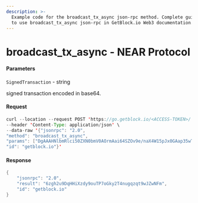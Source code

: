 ```yaml
---
description: >-
  Example code for the broadcast_tx_async json-rpc method. Сomplete guide on how
  to use broadcast_tx_async json-rpc in GetBlock.io Web3 documentation.
---
```


# broadcast\_tx\_async - NEAR Protocol

#### Parameters

`SignedTransaction` - string

signed transaction encoded in base64.

#### Request

```java
curl --location --request POST 'https://go.getblock.io/<ACCESS-TOKEN>/' \
--header 'Content-Type: application/json' \ 
--data-raw '{"jsonrpc": "2.0",
"method": "broadcast_tx_async",
"params": ["DgAAAHNlbmRlci50ZXN0bmV0AOrmAai64SZOv9e/naX4W15pJx0GAap35wTT1T/DwcbbDwAAAAAAAAAQAAAAcmVjZWl2ZXIudGVzdG5ldNMnL7URB1cxPOu3G8jTqlEwlcasagIbKlAJlF5ywVFLAQAAAAMAAACh7czOG8LTAAAAAAAAAGQcOG03xVSFQFjoagOb4NBBqWhERnnz45LY4+52JgZhm1iQKz7qAdPByrGFDQhQ2Mfga8RlbysuQ8D8LlA6bQE="],
"id": "getblock.io"}'
```

#### Response

```java
{
    "jsonrpc": "2.0",
    "result": "6zgh2u9DqHHiXzdy9ouTP7oGky2T4nugqzqt9wJZwNFm",
    "id": "getblock.io"
}
```
